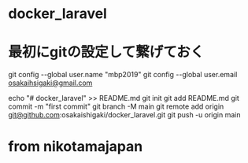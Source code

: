 # docker_laravel

# 最初にgitの設定して繋げておく

git config --global user.name "mbp2019"
git config --global user.email osakaihsigaki@gmail.com

echo "# docker_laravel" >> README.md
git init
git add README.md
git commit -m "first commit"
git branch -M main
git remote add origin git@github.com:osakaishigaki/docker_laravel.git
git push -u origin main

# from nikotamajapan
